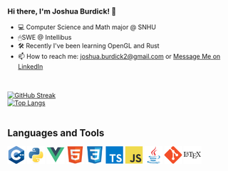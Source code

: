 ### Hi there, I'm Joshua Burdick! 👋

- 💻 Computer Science and Math major @ SNHU
- 🖱SWE @ Intellibus
- :hammer_and_wrench: Recently I've been learning OpenGL and Rust
- 📫 How to reach me: joshua.burdick2@gmail.com or [Message Me on LinkedIn](https://www.linkedin.com/in/joshua--burdick/)

<br><br>
[![GitHub Streak](http://github-readme-streak-stats.herokuapp.com?user=Joshua-Burdick&theme=dark)](https://git.io/streak-stats)
<br>
[![Top Langs](https://github-readme-stats.vercel.app/api/top-langs/?username=Joshua-Burdick&layout=compact&theme=vision-friendly-dark)](https://github.com/anuraghazra/github-readme-stats)
<br><br>

## Languages and Tools
<div>
  <img src="https://github.com/devicons/devicon/blob/master/icons/cplusplus/cplusplus-original.svg" title="CPP" width="40" height="40"/>
  <img src="https://github.com/devicons/devicon/blob/master/icons/python/python-original.svg" title="PY" width="40" height="40"/>
  <img src="https://github.com/devicons/devicon/blob/master/icons/vuejs/vuejs-original.svg" title="HTML" width="40" height="40"/>
  <img src="https://github.com/devicons/devicon/blob/master/icons/html5/html5-original.svg" title="HTML" width="40" height="40"/>
  <img src="https://github.com/devicons/devicon/blob/master/icons/css3/css3-original.svg" title="CSS" width="40" height="40"/>
  <img src="https://github.com/devicons/devicon/blob/master/icons/typescript/typescript-plain.svg" title="JS" width="40" height="40"/>
  <img src="https://github.com/devicons/devicon/blob/master/icons/javascript/javascript-original.svg" title="JS" width="40" height="40"/>
  <img src="https://github.com/devicons/devicon/blob/master/icons/java/java-original.svg" title="JAVA" width="40" height="40"/>
  <img src="https://github.com/devicons/devicon/blob/master/icons/git/git-original.svg" title="GIT" width="40" height="40"/>
  <img src="https://github.com/devicons/devicon/blob/master/icons/latex/latex-original.svg" title="LATEX" width="40" height="40"/>
</div>
